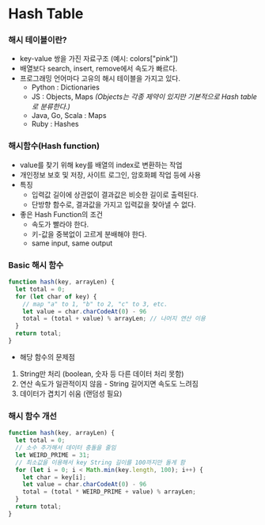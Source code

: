 
# Hash Table

### 해시 테이블이란?
- key-value 쌍을 가진 자료구조 (예시: colors["pink"])
- 배열보다 search, insert, remove에서 속도가 빠르다.
- 프로그래밍 언어마다 고유의 해시 테이블을 가지고 있다.
    - Python : Dictionaries
    - JS : Objects, Maps _(Objects는 각종 제약이 있지만 기본적으로 Hash table로 분류한다.)_
    - Java, Go, Scala : Maps
    - Ruby : Hashes




### 해시함수(Hash function)
- value를 찾기 위해 key를 배열의 index로 변환하는 작업
- 개인정보 보호 및 저장, 사이트 로그인, 암호화폐 작업 등에 사용
- 특징
    - 입력값 길이에 상관없이 결과값은 비슷한 길이로 출력된다.
    - 단방향 함수로, 결과값을 가지고 입력값을 찾아낼 수 없다.
- 좋은 Hash Function의 조건
    - 속도가 빨라야 한다.
    - 키-값을 중복없이 고르게 분배해야 한다.
    - same input, same output

### Basic 해시 함수 
```javascript
function hash(key, arrayLen) {
  let total = 0;
  for (let char of key) {
    // map "a" to 1, "b" to 2, "c" to 3, etc.
    let value = char.charCodeAt(0) - 96
    total = (total + value) % arrayLen; // 나머지 연산 이용
  }
  return total;
}
```
- 해당 함수의 문제점
 1) String만 처리 (boolean, 숫자 등 다른 데이터 처리 못함)
 2) 연산 속도가 일관적이지 않음 - String 길어지면 속도도 느려짐 
 3) 데이터가 겹치기 쉬움 (랜덤성 필요)

### 해시 함수 개선
```javascript
function hash(key, arrayLen) {
  let total = 0;
  // 소수 추가해서 데이터 충돌을 줄임
  let WEIRD_PRIME = 31;
  // 최소값을 이용해서 key String 길이를 100까지만 돌게 함
  for (let i = 0; i < Math.min(key.length, 100); i++) {
    let char = key[i];
    let value = char.charCodeAt(0) - 96
    total = (total * WEIRD_PRIME + value) % arrayLen;
  }
  return total;
}
```
